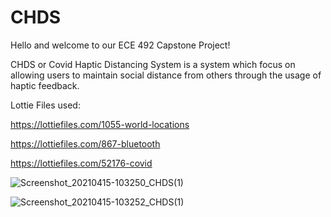 # CHDS

Hello and welcome to our ECE 492 Capstone Project!

CHDS or Covid Haptic Distancing System is a system which focus on allowing users to maintain social distance from others through the usage of haptic feedback.

Lottie Files used:

https://lottiefiles.com/1055-world-locations

https://lottiefiles.com/867-bluetooth

https://lottiefiles.com/52176-covid

![Screenshot_20210415-103250_CHDS(1)](https://user-images.githubusercontent.com/44737462/115901210-20ba8180-a41e-11eb-9dbc-ea161125595d.jpg)

![Screenshot_20210415-103252_CHDS(1)](https://user-images.githubusercontent.com/44737462/115901195-1c8e6400-a41e-11eb-81bb-152e80ab73bf.jpg)

